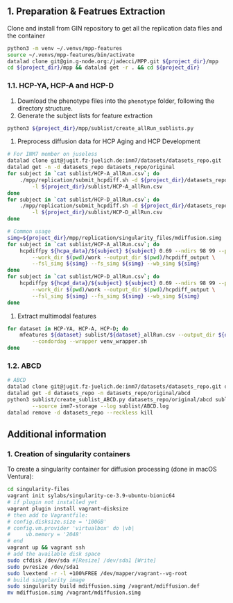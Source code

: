 ## 1. Preparation & Featrues Extraction
Clone and install from GIN repository to get all the replication data files and the container
```bash
python3 -m venv ~/.venvs/mpp-features
source ~/.venvs/mpp-features/bin/activate
datalad clone git@gin.g-node.org:/jadecci/MPP.git ${project_dir}/mpp
cd ${project_dir}/mpp && datalad get -r . && cd ${project_dir}
```

### 1.1. HCP-YA, HCP-A and HCP-D
1. Download the phenotype files into the `phenotype` folder, following the directory structure.
2. Generate the subject lists for feature extraction
```bash
python3 ${project_dir}/mpp/sublist/create_allRun_sublists.py
```
1. Preprocess diffusion data for HCP Aging and HCP Development
```bash
# For INM7 member on juseless
datalad clone git@jugit.fz-juelich.de:inm7/datasets/datasets_repo.git
datalad get -n -d datasets_repo datasets_repo/original
for subject in `cat sublist/HCP-A_allRun.csv`; do
    ./mpp/replication/submit_hcpdiff.sh -d ${project_dir}/datasets_repo/original/hcp/hcp_aging \
        -l ${project_dir}/sublist/HCP-A_allRun.csv
done
for subject in `cat sublist/HCP-D_allRun.csv`; do
    ./mpp/replication/submit_hcpdiff.sh -d ${project_dir}/datasets_repo/original/hcp/hcp_development \
        -l ${project_dir}/sublist/HCP-D_allRun.csv
done

# Common usage
simg=${project_dir}/mpp/replication/singularity_files/mdiffusion.simg
for subject in `cat sublist/HCP-A_allRun.csv`; do
    hcpdiffpy ${hcpa_data}/${subject} ${subject} 0.69 --ndirs 98 99 --phases AP PA \
        --work_dir $(pwd)/work --output_dir $(pwd)/hcpdiff_output \
        --fsl_simg ${simg} --fs_simg ${simg} --wb_simg ${simg}
done
for subject in `cat sublist/HCP-D_allRun.csv`; do
    hcpdiffpy ${hcpd_data}/${subject} ${subject} 0.69 --ndirs 98 99 --phases AP PA \
        --work_dir $(pwd)/work --output_dir $(pwd)/hcpdiff_output \
        --fsl_simg ${simg} --fs_simg ${simg} --wb_simg ${simg}
done
```
1. Extract multimodal features
```bash
for dataset in HCP-YA, HCP-A, HCP-D; do
    mfeatures ${dataset} sublist/${dataset}_allRun.csv --output_dir ${dataset}/features \
        --condordag --wrapper venv_wrapper.sh
done
```


### 1.2. ABCD
```bash
# ABCD
datalad clone git@jugit.fz-juelich.de:inm7/datasets/datasets_repo.git datasets_repo
datalad get -d datasets_repo -n datasets_repo/original/abcd
python3 sublist/create_sublist_ABCD.py datasets_repo/original/abcd sublist/ABCD.csv \
        --source inm7-storage --log sublist/ABCD.log
datalad remove -d datasets_repo --reckless kill
```

## Additional information

### 1. Creation of singularity containers

To create a singularity container for diffusion processing (done in macOS Ventura):

```bash
cd singularity-files
vagrant init sylabs/singularity-ce-3.9-ubuntu-bionic64
# if plugin not installed yet
vagrant plugin install vagrant-disksize 
# then add to Vagrantfile: 
# config.disksize.size = '100GB'
# config.vm.provider 'virtualbox' do |vb|
#     vb.memory = '2048'
# end
vagrant up && vagrant ssh
# add the available disk space
sudo cfdisk /dev/sda #[Resize] /dev/sda1 [Write]
sudo pvresize /dev/sda1
sudo lvextend -r -l +100%FREE /dev/mapper/vagrant--vg-root
# build singularity image
sudo singularity build mdiffusion.simg /vagrant/mdiffusion.def
mv mdiffusion.simg /vagrant/mdiffusion.simg
```
